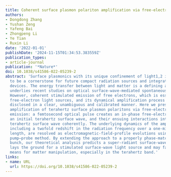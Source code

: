 ```yaml
---
title: Coherent surface plasmon polariton amplification via free-electron pumping
authors:
- Dongdong Zhang
- Yushan Zeng
- Yafeng Bai
- Zhongpeng Li
- Ye Tian
- Ruxin Li
date: '2022-01-01'
publishDate: '2024-11-15T01:34:53.383559Z'
publication_types:
- article-journal
publication: '*Nature*'
doi: 10.1038/s41586-022-05239-2
abstract: 'Surface plasmonics with its unique confinement of light1,2 is expected
  to be a cornerstone for future compact radiation sources and integrated photonics
  devices. The energy transfer between light and matter is a defining aspect that
  underlies recent studies on optical surface-wave-mediated spontaneous emissions3–5.
  However, coherent stimulated emission of free electrons, which is essential for
  free-electron light sources, and its dynamical amplification process remain to be
  disclosed in a clear, unambiguous and calibrated manner. Here we present the coherent
  amplification of terahertz surface plasmon polaritons via free-electron-stimulated
  emission: a femtosecond optical pulse creates an in-phase free-electron pulse with
  an initial terahertz surface wave, and their ensuing interactions intensify the
  terahertz surface wave coherently. The underlying dynamics of the amplification,
  including a twofold redshift in the radiation frequency over a one-millimetre interaction
  length, are resolved as electromagnetic-field-profile evolutions using an optical
  pump–probe method. By extending the approach to a properly phase-matched electron
  bunch, our theoretical analysis predicts a super-radiant surface-wave growth, which
  lays the ground for a stimulated surface-wave light source and may facilitate capable
  means for matter manipulation, especially in the terahertz band.'
links:
- name: URL
  url: https://doi.org/10.1038/s41586-022-05239-2
---
```

